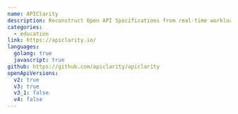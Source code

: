 ```yaml
---
name: APIClarity
description: Reconstruct Open API Specifications from real-time workload traffic seamlessly.
categories:
  - education
link: https://apiclarity.io/
languages:
  golang: true
  javascript: true
github: https://github.com/apiclarity/apiclarity
openApiVersions:
  v2: true
  v3: true
  v3_1: false
  v4: false
---
```

